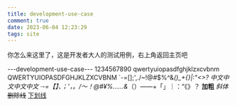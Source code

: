 ```yaml
---
title: development-use-case
comment: true
date: 2023-06-04 12:23:29
tags: site
---
```

你怎么来这里了，这是开发者大人的测试用例，右上角返回主页吧

---development-use-case---
1234567890
qwertyuiopasdfghjklzxcvbnm
QWERTYUIOPASDFGHJKLZXCVBNM
`-=[]\;',./~!@#$%^&*()_+{}|:"<>?
中文中文中文中文
·-=【】、；’，。/～！@#¥%……&*（）——+「」｜：“《》？
**加粗** *斜体* ~~删除线~~ <u>下划线</u> 